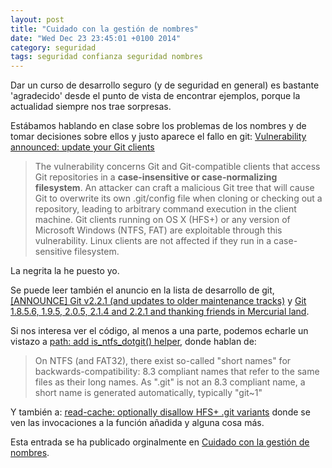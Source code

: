 ```yaml
---
layout: post
title: "Cuidado con la gestión de nombres"
date: "Wed Dec 23 23:45:01 +0100 2014"
category: seguridad
tags: seguridad confianza seguridad nombres   
---
```



Dar un curso de desarrollo seguro (y de seguridad en general) es bastante 'agradecido' desde el punto de vista de encontrar ejemplos, porque la actualidad siempre nos trae sorpresas.

Estábamos hablando en clase sobre los problemas de los nombres y de tomar decisiones sobre ellos y justo aparece el fallo en git: [Vulnerability announced: update your Git clients](https://github.com/blog/1938-vulnerability-announced-update-your-git-clients) 

>The vulnerability concerns Git and Git-compatible clients that access Git repositories in a **case-insensitive or case-normalizing filesystem**. An attacker can craft a malicious Git tree that will cause Git to overwrite its own .git/config file when cloning or checking out a repository, leading to arbitrary command execution in the client machine. Git clients running on OS X (HFS+) or any version of Microsoft Windows (NTFS, FAT) are exploitable through this vulnerability. Linux clients are not affected if they run in a case-sensitive filesystem. 

La negrita la he puesto yo.

Se puede leer también el anuncio en la lista de desarrollo de git, [[ANNOUNCE] Git v2.2.1 (and updates to older maintenance tracks)](http://article.gmane.org/gmane.linux.kernel/1853266) y [Git 1.8.5.6, 1.9.5, 2.0.5, 2.1.4 and 2.2.1 and thanking friends in Mercurial land](http://git-blame.blogspot.com.es/2014/12/git-1856-195-205-214-and-221-and.html).

Si nos interesa ver el código, al menos a una parte, podemos echarle un vistazo a [path: add is_ntfs_dotgit() helper](https://github.com/git/git/commit/1d1d69bc52dcc7def5b2edbd165cc0a4e3911c8e#diff-c36199ef0fc86df61570de73eb0fde65), donde hablan de:  

>On NTFS (and FAT32), there exist so-called "short names" for backwards-compatibility: 8.3 compliant names that refer to the same files as their long names. As ".git" is not an 8.3 compliant name, a short name is generated automatically, typically "git~1" 

Y también a: [read-cache: optionally disallow HFS+ .git variants](https://github.com/git/git/commit/a42643aa8d88a2278acad2da6bc702e426476e9b#diff-e3525ca4a1a338ed0115251c17b21abe) donde se ven las invocaciones a la función añadida y alguna cosa más.

Esta entrada se ha publicado orginalmente en [Cuidado con la gestión de nombres](http://ra-amon.cps.unizar.es/blog/Asignaturas/seguridad/20141223.html).
